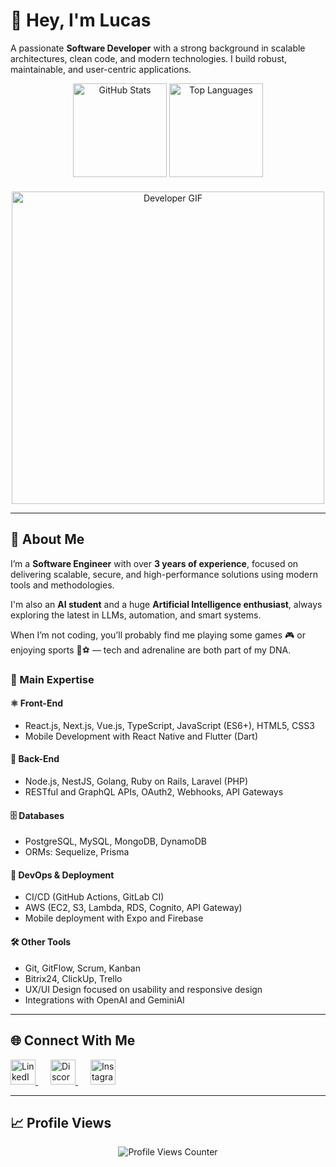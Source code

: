# 👋 Hey, I'm Lucas

A passionate **Software Developer** with a strong background in scalable architectures, clean code, and modern technologies. I build robust, maintainable, and user-centric applications.

<div align="center">
  <img height="150" src="https://github-readme-stats.vercel.app/api?username=lucascafeee&show_icons=true&theme=dark&locale=en&include_all_commits=true&count_private=true&hide_border=true" alt="GitHub Stats" />
  <img height="150" src="https://github-readme-stats.vercel.app/api/top-langs/?username=lucascafeee&layout=compact&theme=dark&hide_border=true&langs_count=8" alt="Top Languages" />
</div>

<div align="center" style="margin-top: 20px;">
  <img src="https://media0.giphy.com/media/v1.Y2lkPTc5MGI3NjExNWJvb2VybGxsb3lmMWt1YzNmaTZsbXZlYmIxZmw5cWx0YnA4bWIzaSZlcD12MV9pbnRlcm5hbF9naWZfYnlfaWQmY3Q9Zw/oaTGLZxZuUJ9zhaM4g/giphy.gif" width="500" alt="Developer GIF" />
</div>

---

## 🌟 About Me

I’m a **Software Engineer** with over **3 years of experience**, focused on delivering scalable, secure, and high-performance solutions using modern tools and methodologies.

I'm also an **AI student** and a huge **Artificial Intelligence enthusiast**, always exploring the latest in LLMs, automation, and smart systems.

When I’m not coding, you’ll probably find me playing some games 🎮 or enjoying sports 🏀⚽ — tech and adrenaline are both part of my DNA.

### 🧠 Main Expertise

#### ⚛️ Front-End
- React.js, Next.js, Vue.js, TypeScript, JavaScript (ES6+), HTML5, CSS3
- Mobile Development with React Native and Flutter (Dart)

#### 🚀 Back-End
- Node.js, NestJS, Golang, Ruby on Rails, Laravel (PHP)
- RESTful and GraphQL APIs, OAuth2, Webhooks, API Gateways

#### 🗄️ Databases
- PostgreSQL, MySQL, MongoDB, DynamoDB
- ORMs: Sequelize, Prisma

#### 🔧 DevOps & Deployment
- CI/CD (GitHub Actions, GitLab CI)
- AWS (EC2, S3, Lambda, RDS, Cognito, API Gateway)
- Mobile deployment with Expo and Firebase

#### 🛠️ Other Tools
- Git, GitFlow, Scrum, Kanban
- Bitrix24, ClickUp, Trello
- UX/UI Design focused on usability and responsive design
- Integrations with OpenAI and GeminiAI

---

## 🌐 Connect With Me

<div align="left" style="gap: 20px;">
  <a href="https://www.linkedin.com/in/lucascafe" target="_blank" style="margin-right: 20px;">
    <img src="https://raw.githubusercontent.com/maurodesouza/profile-readme-generator/master/src/assets/icons/social/linkedin/default.svg" width="40" alt="LinkedIn" />
  </a>
  <a href="https://discord.com/users/376491265765670912" target="_blank" style="margin-right: 20px;">
    <img src="https://raw.githubusercontent.com/maurodesouza/profile-readme-generator/master/src/assets/icons/social/discord/default.svg" width="40" alt="Discord" />
  </a>
  <a href="https://www.instagram.com/lucascafee/" target="_blank">
    <img src="https://raw.githubusercontent.com/maurodesouza/profile-readme-generator/master/src/assets/icons/social/instagram/default.svg" width="40" alt="Instagram" />
  </a>
</div>

---

## 📈 Profile Views

<div align="center">
  <img src="https://profile-counter.glitch.me/lucascafeee/count.svg" alt="Profile Views Counter" />
</div>
